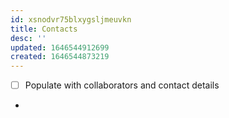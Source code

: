 ```yaml
---
id: xsnodvr75blxygsljmeuvkn
title: Contacts
desc: ''
updated: 1646544912699
created: 1646544873219
---
```


- [ ] Populate with collaborators and contact details

- 

